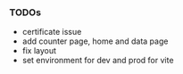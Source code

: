### TODOs

- certificate issue 
- add counter page, home and data page
- fix layout
- set environment for dev and prod for vite